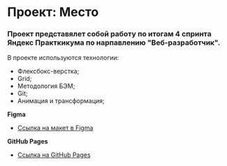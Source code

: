 # Проект: Место

### Проект представялет собой работу по итогам 4 спринта Яндекс Практкикума по нарпавлению "Веб-разработчик".

В проекте используются технологии:
+ Флексбокс-верстка;
+ Grid;
+ Методология БЭМ;
+ Git;
+ Анимация и трансформация;

**Figma**

* [Ссылка на макет в Figma](https://www.figma.com/file/2cn9N9jSkmxD84oJik7xL7/JavaScript.-Sprint-4?node-id=0%3A1)

**GitHub Pages**
* [Ссылка на GitHub Pages]()
